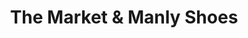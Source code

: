 ---
title: "The Market & Manly Shoes"
url: /pensacola/the-market-und-manly-shoes/
shop: Kleidung
---